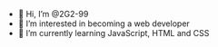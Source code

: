- 👋 Hi, I’m @2G2-99
- 👀 I’m interested in becoming a web developer
- 🌱 I’m currently learning JavaScript, HTML and CSS

<!---
2G2-99/2G2-99 is a ✨ special ✨ repository because its `README.md` (this file) appears on your GitHub profile.
You can click the Preview link to take a look at your changes.
--->
